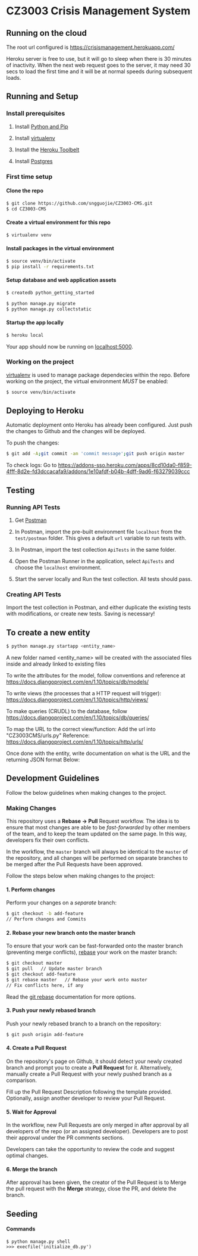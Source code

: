# CZ3003 Crisis Management System

## Running on the cloud

The root url configured is https://crisismanagement.herokuapp.com/

Heroku server is free to use, but it will go to sleep when there is 30 minutes of inactivity. When the next web request goes to the server, it may need 30 secs to load the first time and it will be at normal speeds during subsequent loads.

## Running and Setup

### Install prerequisites

1. Install [Python and Pip](http://install.python-guide.org)

2. Install [virtualenv](http://docs.python-guide.org/en/latest/dev/virtualenvs/#virtualenvironments-ref)

3. Install the [Heroku Toolbelt](https://toolbelt.heroku.com/)

4. Install [Postgres](https://devcenter.heroku.com/articles/heroku-postgresql#local-setup)

### First time setup

#### Clone the repo

```sh
$ git clone https://github.com/sngguojie/CZ3003-CMS.git
$ cd CZ3003-CMS
```

#### Create a virtual environment for this repo

```sh
$ virtualenv venv
```

#### Install packages in the virtual environment

```sh
$ source venv/bin/activate
$ pip install -r requirements.txt
```

#### Setup database and web application assets

```sh
$ createdb python_getting_started

$ python manage.py migrate
$ python manage.py collectstatic
```

#### Startup the app locally

```sh
$ heroku local
```

Your app should now be running on [localhost:5000](http://localhost:5000/).

### Working on the project

[virtualenv](http://docs.python-guide.org/en/latest/dev/virtualenvs/#virtualenvironments-ref) is used to manage package dependecies within the repo.
Before working on the project, the virtual environment *MUST* be enabled:

```sh
$ source venv/bin/activate
```

## Deploying to Heroku

Automatic deployment onto Heroku has already been configured. Just push the changes to Github and the changes will be deployed.

To push the changes:
```sh
$ git add -A;git commit -am 'commit message';git push origin master
```

To check logs:
Go to https://addons-sso.heroku.com/apps/8cd10da0-f859-4fff-8d2e-fd3dccacafa9/addons/1e10afdf-b04b-4dff-9ad6-f63279039ccc 


## Testing

### Running API Tests

1. Get [Postman](https://www.getpostman.com/)

2. In Postman, import the pre-built environment file `localhost` from the `test/postman` folder. This gives a default `url` variable to run tests with.

3. In Postman, import the test collection `ApiTests` in the same folder.

4. Open the Postman Runner in the application, select `ApiTests` and choose the `localhost` environment.

5. Start the server locally and Run the test collection. All tests should pass.


### Creating API Tests

Import the test collection in Postman, and either duplicate the existing tests with modifications, or create new tests. Saving is necessary!


## To create a new entity
```sh
$ python manage.py startapp <entity_name>
```
A new folder named <entity_name> will be created with the associated files inside and already linked to existing files

To write the attributes for the model, follow conventions and reference at https://docs.djangoproject.com/en/1.10/topics/db/models/

To write views (the processes that a HTTP request will trigger): https://docs.djangoproject.com/en/1.10/topics/http/views/

To make queries (CRUDL) to the database, follow https://docs.djangoproject.com/en/1.10/topics/db/queries/

To map the URL to the correct view/function: Add the url into "CZ3003CMS/urls.py"
Reference: https://docs.djangoproject.com/en/1.10/topics/http/urls/


Once done with the entity, write documentation on what is the URL and the returning JSON format Below:


## Development Guidelines

Follow the below guidelines when making changes to the project.

### Making Changes

This repository uses a **Rebase -> Pull** Request workflow. The idea is to ensure that most changes are able to be *fast-forwarded* by other members of the team, and to keep the team updated on the same page. In this way, developers fix their own conflicts.

In the workflow, the `master` branch will always be identical to the `master` of the repository, and all changes will be performed on separate branches to be merged after the Pull Requests have been approved.

Follow the steps below when making changes to the project:

#### 1. Perform changes

Perform your changes on a *separate* branch:

```sh
$ git checkout -b add-feature
// Perform changes and Commits
```

#### 2. Rebase your new branch onto the master branch

To ensure that your work can be fast-forwarded onto the master branch (preventing merge conflicts), [rebase](https://git-scm.com/book/en/v2/Git-Branching-Rebasing) your work on the master branch:

```sh
$ git checkout master
$ git pull   // Update master branch
$ git checkout add-feature
$ git rebase master   // Rebase your work onto master
// Fix conflicts here, if any
```

Read the [git rebase](https://git-scm.com/docs/git-rebase) documentation for more options.

#### 3. Push your newly rebased branch

Push your newly rebased branch to a branch on the repository:

```sh
$ git push origin add-feature
```

#### 4. Create a Pull Request

On the repository's page on Github, it should detect your newly created branch and prompt you to create a **Pull Request** for it. 
Alternatively, manually create a Pull Request with your newly pushed branch as a comparison.

Fill up the Pull Request Description following the template provided. Optionally, assign another developer to review your Pull Request.

#### 5. Wait for Approval

In the workflow, new Pull Requests are only merged in after approval by all developers of the repo (or an assigned developer). Developers are to post their approval under the PR comments sections.

Developers can take the opportunity to review the code and suggest optimal changes.

#### 6. Merge the branch

After approval has been given, the creator of the Pull Request is to Merge the pull request with the **Merge** strategy, close the PR, and delete the branch.

## Seeding

#### Commands
```
$ python manage.py shell
>>> execfile('initialize_db.py')
```